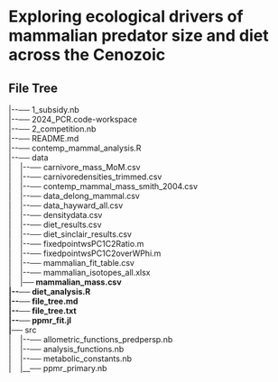 # Exploring ecological drivers of mammalian predator size and diet across the Cenozoic

## File Tree
|--── 1_subsidy.nb  
|--── 2024_PCR.code-workspace  
|--── 2_competition.nb  
|--── README.md  
|--── contemp_mammal_analysis.R  
|--── data  
|     |--── carnivore_mass_MoM.csv  
|     |--── carnivoredensities_trimmed.csv  
|     |--── contemp_mammal_mass_smith_2004.csv  
|     |--── data_delong_mammal.csv  
|     |--── data_hayward_all.csv  
|     |--── densitydata.csv  
|     |--── diet_results.csv  
|     |--── diet_sinclair_results.csv  
|     |--── fixedpointwsPC1C2Ratio.m  
|     |--── fixedpointwsPC1C2overWPhi.m  
|     |--── mammalian_fit_table.csv  
|     |--── mammalian_isotopes_all.xlsx  
|     |__── mammalian_mass.csv  
|--── diet_analysis.R  
|--── file_tree.md  
|--── file_tree.txt  
|--── ppmr_fit.jl  
|__── src  
|     |--── allometric_functions_predpersp.nb  
|     |--── analysis_functions.nb  
|     |--── metabolic_constants.nb  
|     |__── ppmr_primary.nb  